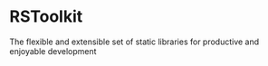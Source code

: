 # RSToolkit
The flexible and extensible set of static libraries for productive and enjoyable development
